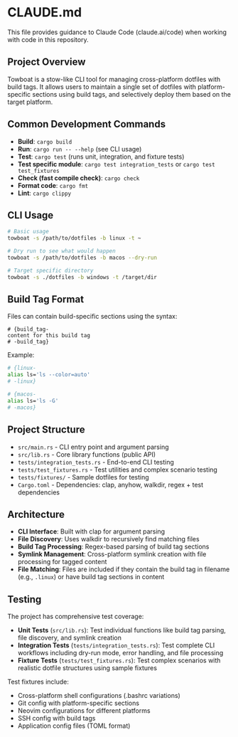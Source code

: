 # CLAUDE.md

This file provides guidance to Claude Code (claude.ai/code) when working with code in this repository.

## Project Overview

Towboat is a stow-like CLI tool for managing cross-platform dotfiles with build tags. It allows users to maintain a single set of dotfiles with platform-specific sections using build tags, and selectively deploy them based on the target platform.

## Common Development Commands

- **Build**: `cargo build`
- **Run**: `cargo run -- --help` (see CLI usage)
- **Test**: `cargo test` (runs unit, integration, and fixture tests)
- **Test specific module**: `cargo test integration_tests` or `cargo test test_fixtures`
- **Check (fast compile check)**: `cargo check`
- **Format code**: `cargo fmt`
- **Lint**: `cargo clippy`

## CLI Usage

```bash
# Basic usage
towboat -s /path/to/dotfiles -b linux -t ~

# Dry run to see what would happen
towboat -s /path/to/dotfiles -b macos --dry-run

# Target specific directory
towboat -s ./dotfiles -b windows -t /target/dir
```

## Build Tag Format

Files can contain build-specific sections using the syntax:
```
# {build_tag-
content for this build tag
# -build_tag}
```

Example:
```bash
# {linux-
alias ls='ls --color=auto'
# -linux}

# {macos-
alias ls='ls -G'
# -macos}
```

## Project Structure

- `src/main.rs` - CLI entry point and argument parsing
- `src/lib.rs` - Core library functions (public API)
- `tests/integration_tests.rs` - End-to-end CLI testing
- `tests/test_fixtures.rs` - Test utilities and complex scenario testing
- `tests/fixtures/` - Sample dotfiles for testing
- `Cargo.toml` - Dependencies: clap, anyhow, walkdir, regex + test dependencies

## Architecture

- **CLI Interface**: Built with clap for argument parsing
- **File Discovery**: Uses walkdir to recursively find matching files
- **Build Tag Processing**: Regex-based parsing of build tag sections
- **Symlink Management**: Cross-platform symlink creation with file processing for tagged content
- **File Matching**: Files are included if they contain the build tag in filename (e.g., `.linux`) or have build tag sections in content

## Testing

The project has comprehensive test coverage:

- **Unit Tests** (`src/lib.rs`): Test individual functions like build tag parsing, file discovery, and symlink creation
- **Integration Tests** (`tests/integration_tests.rs`): Test complete CLI workflows including dry-run mode, error handling, and file processing
- **Fixture Tests** (`tests/test_fixtures.rs`): Test complex scenarios with realistic dotfile structures using sample fixtures

Test fixtures include:
- Cross-platform shell configurations (.bashrc variations)
- Git config with platform-specific sections
- Neovim configurations for different platforms
- SSH config with build tags
- Application config files (TOML format)